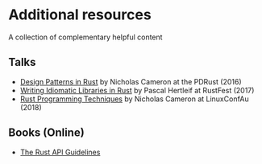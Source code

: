 # Additional resources

A collection of complementary helpful content

## Talks

- [Design Patterns in Rust](https://www.youtube.com/watch?v=Pm_oO0N5B9k) by Nicholas Cameron at the PDRust (2016)
- [Writing Idiomatic Libraries in Rust](https://www.youtube.com/watch?v=0zOg8_B71gE) by Pascal Hertleif at RustFest (2017)
- [Rust Programming Techniques](https://www.youtube.com/watch?v=vqavdUGKeb4) by Nicholas Cameron at LinuxConfAu (2018)


## Books (Online)

- [The Rust API Guidelines](https://rust-lang.github.io/api-guidelines)

